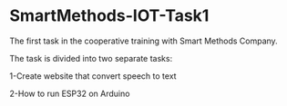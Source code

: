 # SmartMethods-IOT-Task1

The first task in the cooperative training with Smart Methods Company.

The task is divided into two separate tasks:

1-Create website that convert speech to text

2-How to run ESP32 on Arduino
